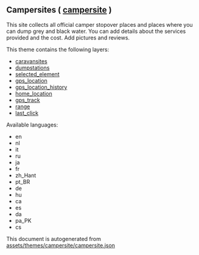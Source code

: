 [//]: # (WARNING: this file is automatically generated. Please find the sources at the bottom and edit those sources)

 Campersites ( [campersite](https://mapcomplete.org/campersite) ) 
------------------------------------------------------------------



This site collects all official camper stopover places and places where you can dump grey and black water. You can add details about the services provided and the cost. Add pictures and reviews.

This theme contains the following layers:



  - [caravansites](../Layers/caravansites.md)
  - [dumpstations](../Layers/dumpstations.md)
  - [selected_element](../Layers/selected_element.md)
  - [gps_location](../Layers/gps_location.md)
  - [gps_location_history](../Layers/gps_location_history.md)
  - [home_location](../Layers/home_location.md)
  - [gps_track](../Layers/gps_track.md)
  - [range](../Layers/range.md)
  - [last_click](../Layers/last_click.md)


Available languages:



  - en
  - nl
  - it
  - ru
  - ja
  - fr
  - zh_Hant
  - pt_BR
  - de
  - hu
  - ca
  - es
  - da
  - pa_PK
  - cs
 

This document is autogenerated from [assets/themes/campersite/campersite.json](https://github.com/pietervdvn/MapComplete/blob/develop/assets/themes/campersite/campersite.json)
